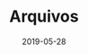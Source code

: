 ---
title: "Arquivos"
date: 2019-05-28
layout: "archives"
slug: "archives"
menu:
    main:
        weight: 2
        params:
            icon: archives
---